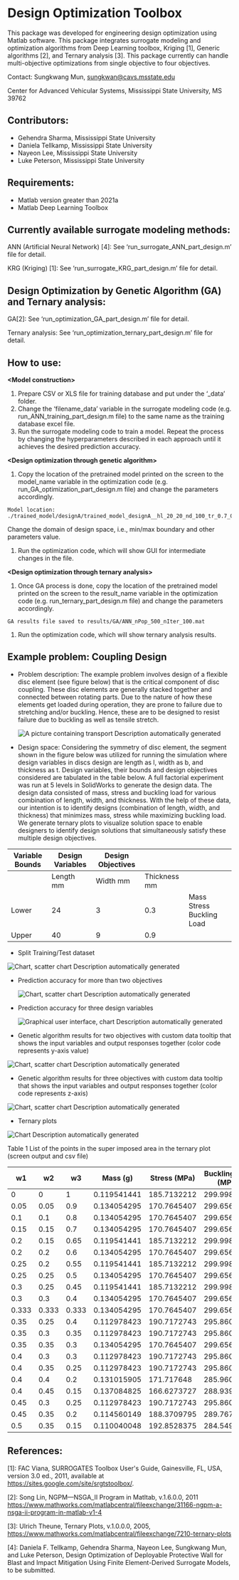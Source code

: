 # Design Optimization Toolbox

This package was developed for engineering design optimization using Matlab software. This package integrates surrogate modeling and optimization algorithms from Deep Learning toolbox, Kriging [1], Generic algorithms [2], and Ternary analysis [3]. This package currently can handle multi-objective optimizations from single objective to four objectives.

Contact: Sungkwang Mun, sungkwan@cavs.msstate.edu

Center for Advanced Vehicular Systems, Mississippi State University, MS 39762

## 

## Contributors:

-   Gehendra Sharma, Mississippi State University
-   Daniela Tellkamp, Mississippi State University
-   Nayeon Lee, Mississippi State University
-   Luke Peterson, Mississippi State University

## Requirements:

-   Matlab version greater than 2021a
-   Matlab Deep Learning Toolbox

## Currently available surrogate modeling methods:

ANN (Artificial Neural Network) [4]: See ‘run_surrogate_ANN_part_design.m’ file for detail.

KRG (Kriging) [1]: See ‘run_surrogate_KRG_part_design.m’ file for detail.

## Design Optimization by Genetic Algorithm (GA) and Ternary analysis:

GA[2]: See ‘run_optimization_GA_part_design.m’ file for detail.

Ternary analysis: See ‘run_optimization_ternary_part_design.m’ file for detail.

## How to use:

**\<Model construction\>**

1.  Prepare CSV or XLS file for training database and put under the ‘_data’ folder.
2.  Change the ‘filename_data’ variable in the surrogate modeling code (e.g. run_ANN_training_part_design.m file) to the same name as the training database excel file.
3.  Run the surrogate modeling code to train a model. Repeat the process by changing the hyperparameters described in each approach until it achieves the desired prediction accuracy.

**\<Design optimization through genetic algorithm\>**

1.  Copy the location of the pretrained model printed on the screen to the model_name variable in the optimization code (e.g. run_GA_optimization_part_design.m file) and change the parameters accordingly.

```
Model location: ./trained_model/designA/trained_model_designA__hl_20_20_nd_100_tr_0.7_0_0.3_i_1234.mat
```

Change the domain of design space, i.e., min/max boundary and other parameters value.

1.  Run the optimization code, which will show GUI for intermediate changes in the file.

**\<Design optimization through ternary analysis\>**

1.  Once GA process is done, copy the location of the pretrained model printed on the screen to the result_name variable in the optimization code (e.g. run_ternary_part_design.m file) and change the parameters accordingly.

```
GA results file saved to results/GA/ANN_nPop_500_nIter_100.mat
```

1.  Run the optimization code, which will show ternary analysis results.

## Example problem: Coupling Design

-   Problem description: The example problem involves design of a flexible disc element (see figure below) that is the critical component of disc coupling. These disc elements are generally stacked together and connected between rotating parts. Due to the nature of how these elements get loaded during operation, they are prone to failure due to stretching and/or buckling. Hence, these are to be designed to resist failure due to buckling as well as tensile stretch.

    ![A picture containing transport Description automatically generated](media/dd0f2ad92bd6b854ce68b407c119de7b.JPG)

-   Design space: Considering the symmetry of disc element, the segment shown in the figure below was utilized for running the simulation where design variables in discs design are length as l, width as b, and thickness as t. Design variables, their bounds and design objectives considered are tabulated in the table below. A full factorial experiment was run at 5 levels in SolidWorks to generate the design data. The design data consisted of mass, stress and buckling load for various combination of length, width, and thickness. With the help of these data, our intention is to identify designs (combination of length, width, and thickness) that minimizes mass, stress while maximizing buckling load. We generate ternary plots to visualize solution space to enable designers to identify design solutions that simultaneously satisfy these multiple design objectives.

| Variable Bounds | Design Variables | Design Objectives |              |                           |
|-----------------|------------------|-------------------|--------------|---------------------------|
|                 | Length mm        | Width mm          | Thickness mm |                           |
| Lower           | 24               | 3                 | 0.3          | Mass Stress Buckling Load |
| Upper           | 40               | 9                 | 0.9          |                           |

-   Split Training/Test dataset

![Chart, scatter chart Description automatically generated](media/b3fc9c4fc32fa7fec5c8c647bf2d7e03.png)

-   Prediction accuracy for more than two objectives

    ![Chart, scatter chart Description automatically generated](media/8b3837bdbbadb757e9a63e965907eaa9.png)

-   Prediction accuracy for three design variables

    ![Graphical user interface, chart Description automatically generated](media/1a7d3d85e529749c1c8a85d65917eac5.png)

-   Genetic algorithm results for two objectives with custom data tooltip that shows the input variables and output responses together (color code represents y-axis value)

![Chart, scatter chart Description automatically generated](media/34e8c1e038b6f9b3ccc5f4b299bf82c3.png)

-   Genetic algorithm results for three objectives with custom data tooltip that shows the input variables and output responses together (color code represents z-axis)

![Chart, scatter chart Description automatically generated](media/ac8c3fa3766334a6f8224267a63db90f.png)

-   Ternary plots

![Chart Description automatically generated](media/afc5842c09279a24daa93d82bd457b38.png)

Table 1 List of the points in the super imposed area in the ternary plot (screen output and csv file)

| w1    | w2    | w3    | Mass (g)    | Stress (MPa) | BucklingLoad (MPa) | Length (mm) | Width (mm)  | Thickness (mm) |
|-------|-------|-------|-------------|--------------|--------------------|-------------|-------------|----------------|
| 0     | 0     | 1     | 0.119541441 | 185.7132212  | 299.9983503        | 29.79841487 | 6.046784002 | 0.345390639    |
| 0.05  | 0.05  | 0.9   | 0.134054295 | 170.7645407  | 299.6560338        | 32.04828585 | 6.027462975 | 0.360210577    |
| 0.1   | 0.1   | 0.8   | 0.134054295 | 170.7645407  | 299.6560338        | 32.04828585 | 6.027462975 | 0.360210577    |
| 0.15  | 0.15  | 0.7   | 0.134054295 | 170.7645407  | 299.6560338        | 32.04828585 | 6.027462975 | 0.360210577    |
| 0.2   | 0.15  | 0.65  | 0.119541441 | 185.7132212  | 299.9983503        | 29.79841487 | 6.046784002 | 0.345390639    |
| 0.2   | 0.2   | 0.6   | 0.134054295 | 170.7645407  | 299.6560338        | 32.04828585 | 6.027462975 | 0.360210577    |
| 0.25  | 0.2   | 0.55  | 0.119541441 | 185.7132212  | 299.9983503        | 29.79841487 | 6.046784002 | 0.345390639    |
| 0.25  | 0.25  | 0.5   | 0.134054295 | 170.7645407  | 299.6560338        | 32.04828585 | 6.027462975 | 0.360210577    |
| 0.3   | 0.25  | 0.45  | 0.119541441 | 185.7132212  | 299.9983503        | 29.79841487 | 6.046784002 | 0.345390639    |
| 0.3   | 0.3   | 0.4   | 0.134054295 | 170.7645407  | 299.6560338        | 32.04828585 | 6.027462975 | 0.360210577    |
| 0.333 | 0.333 | 0.333 | 0.134054295 | 170.7645407  | 299.6560338        | 32.04828585 | 6.027462975 | 0.360210577    |
| 0.35  | 0.25  | 0.4   | 0.112978423 | 190.7172743  | 295.8608416        | 29.70883705 | 5.610907182 | 0.351908425    |
| 0.35  | 0.3   | 0.35  | 0.112978423 | 190.7172743  | 295.8608416        | 29.70883705 | 5.610907182 | 0.351908425    |
| 0.35  | 0.35  | 0.3   | 0.134054295 | 170.7645407  | 299.6560338        | 32.04828585 | 6.027462975 | 0.360210577    |
| 0.4   | 0.3   | 0.3   | 0.112978423 | 190.7172743  | 295.8608416        | 29.70883705 | 5.610907182 | 0.351908425    |
| 0.4   | 0.35  | 0.25  | 0.112978423 | 190.7172743  | 295.8608416        | 29.70883705 | 5.610907182 | 0.351908425    |
| 0.4   | 0.4   | 0.2   | 0.131015905 | 171.717648   | 285.9603969        | 32.21457537 | 5.876735928 | 0.35882331     |
| 0.4   | 0.45  | 0.15  | 0.137084825 | 166.6273727  | 288.9396519        | 28.60275488 | 8.481549976 | 0.3            |
| 0.45  | 0.3   | 0.25  | 0.112978423 | 190.7172743  | 295.8608416        | 29.70883705 | 5.610907182 | 0.351908425    |
| 0.45  | 0.35  | 0.2   | 0.114560149 | 188.3709795  | 289.767709         | 29.76896133 | 5.770885662 | 0.346572356    |
| 0.5   | 0.35  | 0.15  | 0.110040048 | 192.8528375  | 284.5495937        | 29.25784749 | 5.699318321 | 0.343043148    |

## References:

[1]: FAC Viana, SURROGATES Toolbox User's Guide, Gainesville, FL, USA, version 3.0 ed., 2011, available at https://sites.google.com/site/srgtstoolbox/.

[2]: Song Lin, NGPM—NSGA_II Program in Matltab, v.1.6.0.0, 2011 <https://www.mathworks.com/matlabcentral/fileexchange/31166-ngpm-a-nsga-ii-program-in-matlab-v1-4>

[3]: Ulrich Theune, Ternary Plots, v.1.0.0.0, 2005, <https://www.mathworks.com/matlabcentral/fileexchange/7210-ternary-plots>

[4]: Daniela F. Tellkamp, Gehendra Sharma, Nayeon Lee, Sungkwang Mun, and Luke Peterson, Design Optimization of Deployable Protective Wall for Blast and Impact Mitigation Using Finite Element-Derived Surrogate Models, to be submitted.
